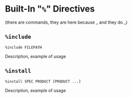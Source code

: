 # Built-In "`%`" Directives

(there are commands, they are here because _ and they do _)

## `%include`

```
%include FILEPATH
```

Description, example of usage

## `%install`

```
%install SPEC PRODUCT [PRODUCT ...]
```

Description, example of usage
